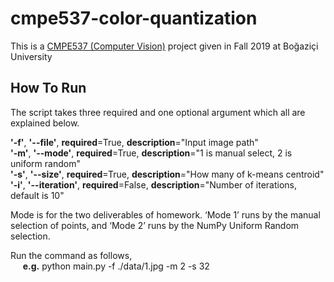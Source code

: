 # cmpe537-color-quantization
This is a [CMPE537 (Computer Vision)](https://www.cmpe.boun.edu.tr/tr/courses/cmpe537) project given in Fall 2019 at Boğaziçi University

## How To Run
The script takes three required and one optional argument which all are explained below.

**'-f'**, **'--file'**, **required**=True, **description**="Input image path"   
**'-m'**, **'--mode'**, **required**=True, **description**="1 is manual select, 2 is uniform random"   
**'-s'**, **'--size'**, **required**=True, **description**="How many of k-means centroid"   
**'-i'**, **'--iteration'**, **required**=False, **description**="Number of iterations, default is 10"   

Mode is for the two deliverables of homework. ‘Mode 1’ runs by the manual selection of points, and ‘Mode 2’ runs by the NumPy Uniform Random selection.

Run the command as follows,   
&nbsp;&nbsp;&nbsp;&nbsp;&nbsp;**e.g.** python main.py -f ./data/1.jpg -m 2 -s 32


